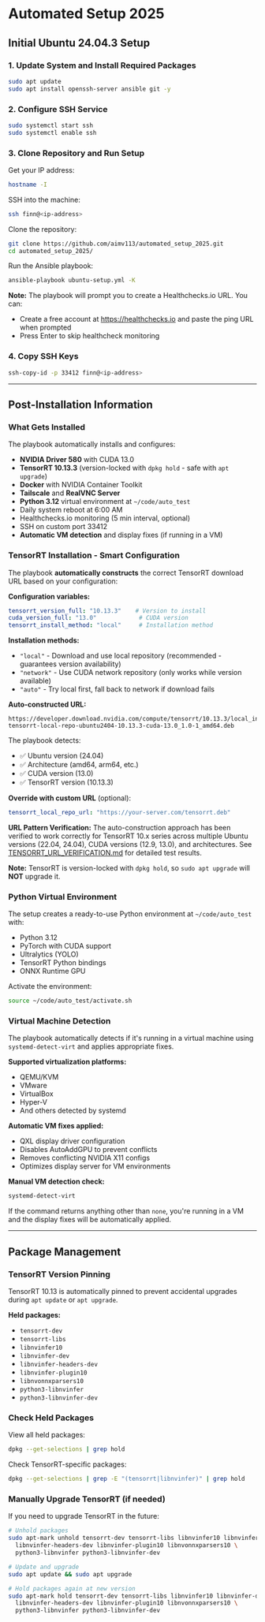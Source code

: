 # Automated Setup 2025

## Initial Ubuntu 24.04.3 Setup

### 1. Update System and Install Required Packages

```bash
sudo apt update
sudo apt install openssh-server ansible git -y
```

### 2. Configure SSH Service

```bash
sudo systemctl start ssh
sudo systemctl enable ssh
```

### 3. Clone Repository and Run Setup

Get your IP address:
```bash
hostname -I
```

SSH into the machine:
```bash
ssh finn@<ip-address>
```

Clone the repository:
```bash
git clone https://github.com/aimv113/automated_setup_2025.git
cd automated_setup_2025/
```

Run the Ansible playbook:
```bash
ansible-playbook ubuntu-setup.yml -K
```

**Note:** The playbook will prompt you to create a Healthchecks.io URL. You can:
- Create a free account at https://healthchecks.io and paste the ping URL when prompted
- Press Enter to skip healthcheck monitoring

### 4. Copy SSH Keys

```bash
ssh-copy-id -p 33412 finn@<ip-address>
```

---

## Post-Installation Information

### What Gets Installed

The playbook automatically installs and configures:
- **NVIDIA Driver 580** with CUDA 13.0
- **TensorRT 10.13.3** (version-locked with `dpkg hold` - safe with `apt upgrade`)
- **Docker** with NVIDIA Container Toolkit
- **Tailscale** and **RealVNC Server**
- **Python 3.12** virtual environment at `~/code/auto_test`
- Daily system reboot at 6:00 AM
- Healthchecks.io monitoring (5 min interval, optional)
- SSH on custom port 33412
- **Automatic VM detection** and display fixes (if running in a VM)

### TensorRT Installation - Smart Configuration

The playbook **automatically constructs** the correct TensorRT download URL based on your configuration:

**Configuration variables:**
```yaml
tensorrt_version_full: "10.13.3"    # Version to install
cuda_version_full: "13.0"            # CUDA version
tensorrt_install_method: "local"     # Installation method
```

**Installation methods:**
- `"local"` - Download and use local repository (recommended - guarantees version availability)
- `"network"` - Use CUDA network repository (only works while version available)
- `"auto"` - Try local first, fall back to network if download fails

**Auto-constructed URL:**
```
https://developer.download.nvidia.com/compute/tensorrt/10.13.3/local_installers/nv-tensorrt-local-repo-ubuntu2404-10.13.3-cuda-13.0_1.0-1_amd64.deb
```

The playbook detects:
- ✅ Ubuntu version (24.04)
- ✅ Architecture (amd64, arm64, etc.)
- ✅ CUDA version (13.0)
- ✅ TensorRT version (10.13.3)

**Override with custom URL** (optional):
```yaml
tensorrt_local_repo_url: "https://your-server.com/tensorrt.deb"
```

**URL Pattern Verification:** The auto-construction approach has been verified to work correctly for TensorRT 10.x series across multiple Ubuntu versions (22.04, 24.04), CUDA versions (12.9, 13.0), and architectures. See [TENSORRT_URL_VERIFICATION.md](TENSORRT_URL_VERIFICATION.md) for detailed test results.

**Note:** TensorRT is version-locked with `dpkg hold`, so `sudo apt upgrade` will **NOT** upgrade it.

### Python Virtual Environment

The setup creates a ready-to-use Python environment at `~/code/auto_test` with:
- Python 3.12
- PyTorch with CUDA support
- Ultralytics (YOLO)
- TensorRT Python bindings
- ONNX Runtime GPU

Activate the environment:
```bash
source ~/code/auto_test/activate.sh
```

### Virtual Machine Detection

The playbook automatically detects if it's running in a virtual machine using `systemd-detect-virt` and applies appropriate fixes.

**Supported virtualization platforms:**
- QEMU/KVM
- VMware
- VirtualBox
- Hyper-V
- And others detected by systemd

**Automatic VM fixes applied:**
- QXL display driver configuration
- Disables AutoAddGPU to prevent conflicts
- Removes conflicting NVIDIA X11 configs
- Optimizes display server for VM environments

**Manual VM detection check:**
```bash
systemd-detect-virt
```

If the command returns anything other than `none`, you're running in a VM and the display fixes will be automatically applied.

---

## Package Management

### TensorRT Version Pinning

TensorRT 10.13 is automatically pinned to prevent accidental upgrades during `apt update` or `apt upgrade`.

**Held packages:**
- `tensorrt-dev`
- `tensorrt-libs`
- `libnvinfer10`
- `libnvinfer-dev`
- `libnvinfer-headers-dev`
- `libnvinfer-plugin10`
- `libnvonnxparsers10`
- `python3-libnvinfer`
- `python3-libnvinfer-dev`

### Check Held Packages

View all held packages:
```bash
dpkg --get-selections | grep hold
```

Check TensorRT-specific packages:
```bash
dpkg --get-selections | grep -E "(tensorrt|libnvinfer)" | grep hold
```

### Manually Upgrade TensorRT (if needed)

If you need to upgrade TensorRT in the future:

```bash
# Unhold packages
sudo apt-mark unhold tensorrt-dev tensorrt-libs libnvinfer10 libnvinfer-dev \
  libnvinfer-headers-dev libnvinfer-plugin10 libnvonnxparsers10 \
  python3-libnvinfer python3-libnvinfer-dev

# Update and upgrade
sudo apt update && sudo apt upgrade

# Hold packages again at new version
sudo apt-mark hold tensorrt-dev tensorrt-libs libnvinfer10 libnvinfer-dev \
  libnvinfer-headers-dev libnvinfer-plugin10 libnvonnxparsers10 \
  python3-libnvinfer python3-libnvinfer-dev
```


